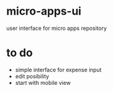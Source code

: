 # micro-apps-ui
user interface for micro apps repository

# to do

* simple interface for expense input
* edit posibility
* start with mobile view
